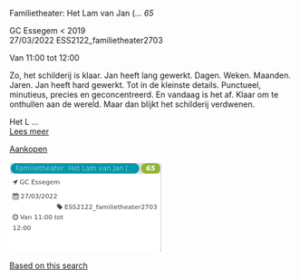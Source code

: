 Familietheater: Het Lam van Jan (... *65*

GC Essegem < 2019  
27/03/2022 ESS2122\_familietheater2703  

Van 11:00 tot 12:00

  

  

Zo, het schilderij is klaar. Jan heeft lang gewerkt. Dagen. Weken. Maanden. Jaren. Jan heeft hard gewerkt. Tot in de kleinste details. Punctueel, minutieus, precies en geconcentreerd. En vandaag is het af. Klaar om te onthullen aan de wereld. Maar dan blijkt het schilderij verdwenen.  
  
Het L ...  
[Lees meer](https://tickets.vgc.be/activity/subscribe/ESS2122_familietheater2703)

[Aankopen](https://tickets.vgc.be/ticketingActivity/subscribe/ESS2122_familietheater2703)

![](65240.png)

[Based on this search](https://tickets.vgc.be/activity/index?&vrijeplaatsen=1&Age%5B%5D=3%2C4&entity=109)